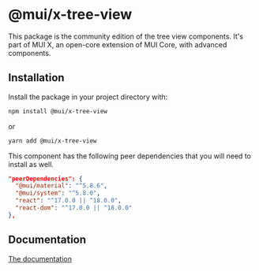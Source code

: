 # @mui/x-tree-view

This package is the community edition of the tree view components.
It's part of MUI X, an open-core extension of MUI Core, with advanced components.

## Installation

Install the package in your project directory with:

```bash
npm install @mui/x-tree-view
```

or

```bash
yarn add @mui/x-tree-view
```

This component has the following peer dependencies that you will need to install as well.

```json
"peerDependencies": {
  "@mui/material": "^5.8.6",
  "@mui/system": "^5.8.0",
  "react": "^17.0.0 || ^18.0.0",
  "react-dom": "^17.0.0 || ^18.0.0"
},
```

## Documentation

[The documentation](https://mui.com/x/react-tree-view/)
